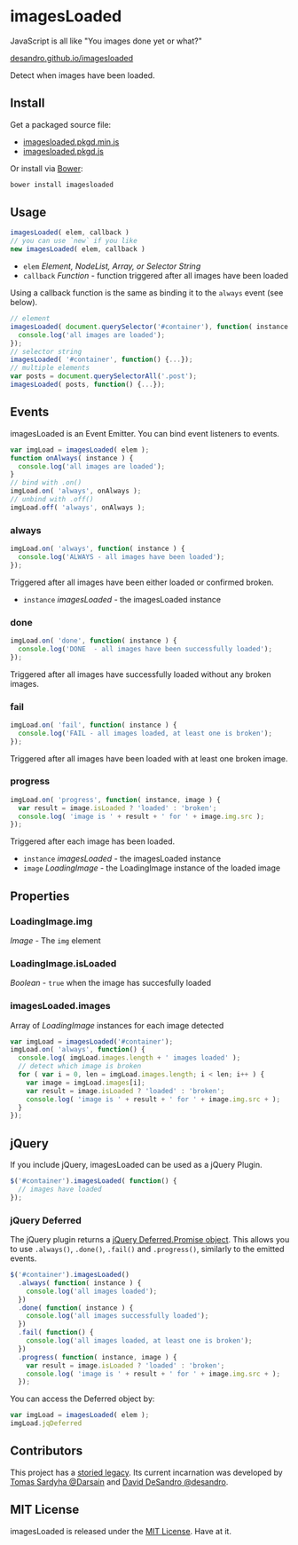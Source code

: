 # imagesLoaded

<p class="tagline">JavaScript is all like "You images done yet or what?"</p>

[desandro.github.io/imagesloaded](http://desandro.github.io/imagesloaded/)

Detect when images have been loaded.

<!-- demo -->

## Install

Get a packaged source file:

+ [imagesloaded.pkgd.min.js](http://desandro.github.io/imagesloaded/imagesloaded.pkgd.min.js)
+ [imagesloaded.pkgd.js](http://desandro.github.io/imagesloaded/imagesloaded.pkgd.js)

Or install via [Bower](http://bower.io):

``` bash
bower install imagesloaded
```

## Usage

``` js
imagesLoaded( elem, callback )
// you can use `new` if you like
new imagesLoaded( elem, callback )
```

+ `elem` _Element, NodeList, Array, or Selector String_
+ `callback` _Function_ - function triggered after all images have been loaded

Using a callback function is the same as binding it to the `always` event (see below).

``` js
// element
imagesLoaded( document.querySelector('#container'), function( instance ) {
  console.log('all images are loaded');
});
// selector string
imagesLoaded( '#container', function() {...});
// multiple elements
var posts = document.querySelectorAll('.post');
imagesLoaded( posts, function() {...});
```


## Events

imagesLoaded is an Event Emitter. You can bind event listeners to events.

``` js
var imgLoad = imagesLoaded( elem );
function onAlways( instance ) {
  console.log('all images are loaded');
}
// bind with .on()
imgLoad.on( 'always', onAlways );
// unbind with .off()
imgLoad.off( 'always', onAlways );
```

### always

``` js
imgLoad.on( 'always', function( instance ) {
  console.log('ALWAYS - all images have been loaded');
});
```

Triggered after all images have been either loaded or confirmed broken.

+ `instance` _imagesLoaded_ - the imagesLoaded instance

### done

``` js
imgLoad.on( 'done', function( instance ) {
  console.log('DONE  - all images have been successfully loaded');
});
```

Triggered after all images have successfully loaded without any broken images.

### fail

``` js
imgLoad.on( 'fail', function( instance ) {
  console.log('FAIL - all images loaded, at least one is broken');
});
```

Triggered after all images have been loaded with at least one broken image.

### progress

``` js
imgLoad.on( 'progress', function( instance, image ) {
  var result = image.isLoaded ? 'loaded' : 'broken';
  console.log( 'image is ' + result + ' for ' + image.img.src );
});
```

Triggered after each image has been loaded.

+ `instance` _imagesLoaded_ - the imagesLoaded instance
+ `image` _LoadingImage_ - the LoadingImage instance of the loaded image

## Properties

### LoadingImage.img

_Image_ - The `img` element

### LoadingImage.isLoaded

_Boolean_ - `true` when the image has succesfully loaded

### imagesLoaded.images

Array of _LoadingImage_ instances for each image detected

``` js
var imgLoad = imagesLoaded('#container');
imgLoad.on( 'always', function() {
  console.log( imgLoad.images.length + ' images loaded' );
  // detect which image is broken
  for ( var i = 0, len = imgLoad.images.length; i < len; i++ ) {
    var image = imgLoad.images[i];
    var result = image.isLoaded ? 'loaded' : 'broken';
    console.log( 'image is ' + result + ' for ' + image.img.src + );
  }
});
```

## jQuery

If you include jQuery, imagesLoaded can be used as a jQuery Plugin.

``` js
$('#container').imagesLoaded( function() {
  // images have loaded
});
```

### jQuery Deferred

The jQuery plugin returns a [jQuery Deferred.Promise object](http://api.jquery.com/deferred.promise/). This allows you to use `.always()`, `.done()`, `.fail()` and `.progress()`, similarly to the emitted events.

``` js
$('#container').imagesLoaded()
  .always( function( instance ) {
    console.log('all images loaded');
  })
  .done( function( instance ) {
    console.log('all images successfully loaded');
  })
  .fail( function() {
    console.log('all images loaded, at least one is broken');
  })
  .progress( function( instance, image ) {
    var result = image.isLoaded ? 'loaded' : 'broken';
    console.log( 'image is ' + result + ' for ' + image.img.src + );
  });
```
You can access the Deferred object by:
``` js
var imgLoad = imagesLoaded( elem );
imgLoad.jqDeferred
```

## Contributors

This project has a [storied legacy](https://github.com/desandro/imagesloaded/graphs/contributors). Its current incarnation was developed by [Tomas Sardyha @Darsain](http://darsa.in/) and [David DeSandro @desandro](http://desandro.com).

## MIT License

imagesLoaded is released under the [MIT License](http://desandro.mit-license.org/). Have at it.
